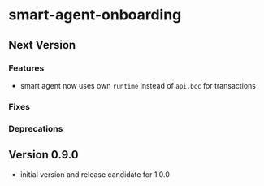 # smart-agent-onboarding

## Next Version
### Features
- smart agent now uses own `runtime` instead of `api.bcc` for transactions

### Fixes
### Deprecations


## Version 0.9.0
- initial version and release candidate for 1.0.0
